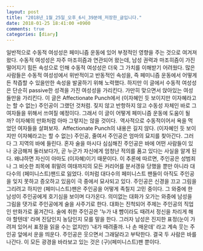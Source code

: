 ```yaml
---
layout: post
title: "2018년_1월_25일_오후_6시_39분에_저장한_글입니다."
date: 2018-01-25 18:41:00 +0900
comments: true 
categories: [diary] 
---
```

일반적으로 수동적 여성성은 페미니즘 운동에 있어 부정적인 영향을 주는 것으로 여겨져 왔다. 수동적 여성성은 자주 마조히즘과 연관되어 왔는데, 남성 권력과 마조히즘이 가진 떨어지기 힘든 속성으로 인해 수동적 여성성은 더욱 그 가치를 이해받기 어려웠다. 많은 사람들은 수동적 여성성에서 위반적이고 반동적인 속성을, 즉 페미니즘 운동에서 어떻게든 착즙할 수 있을만한 속성을 발굴하기 위해 노력했다. 하지만 이 글에서 수동적 여성성은 단순히 passive한 성격을 가진 여성성을 가리킨다. 가만히 맞으면서 앉아있는 여성들만을 가리킨다. 이 글은 Affectionate Punch에서 (이자혜인 듯 보이지만 이자혜라고는 할 수 없는) 주인공이 그랬던 것처럼. 짖지 않고 반항하지 않고 수동성 자체인 바로 그 여자들을 위해서 쓰여질 예정이다. 그래서 이 글이 어떻게 페미니즘 운동에 도움이 될까? 이자혜의 만화처럼 아마 그렇지는 않을 것이다. 
역사적으로 수동적이어서 욕을 먹었던 여자들을 살펴보자. 
Affectionate Punch의 내용은 길지 않다. (이자혜인 듯 보이지만 이자혜라고는 할 수 없는) 주인공, 줄여서 주인공은 엄마의 묘지를 찾아간다. 그러다 그 지역의 바에 들린다. 혼자 술을 마시다 심심해진 주인공은 바에 어떤 사람들이 있나 궁금해져 둘러보다가, 곧 누군가 자신에게 엄청난 적의를 품고 있다는 사실을 알게 된다. 왜냐하면 자신이 아마도 (이자혜)이기 때문이다. 이 추론에 따르면, 주인공은 성범죄나 그 비슷한 죄목에 휘말려 여태까지의 모든 커리어를 분서갱유 당했을 뿐만 아니라 대다수의 (페미니스트)팬드로 잃었다. 이처럼 대다수의 페미니스트 팬들이 아직도 주인공을 잊지 못하고 증오하고 있음이 극 중에서 묘사되고 있다. 주인공은 신경을 끄고 그림을 그리려고 하지만 (페미니스트)팬은 주인공을 어떻게 족칠지 고민 중이다. 그 와중에 한 남성이 주인공에게 호기심을 보이며 다가온다. 의미없는 대화가 오가는 와중에 남성을 그림을 댓가로 주인공에게 술을 사주기로 한다. 대화는 진척되어 주제는 주인공의 직업인 만화가로 옮겨간다. 술에 취한 주인공은 '누가 내 뺨이라도 때려서 정신을 차리게 해야 할텐데' 라며 진담인지 농담인지 모를 말을 한다. 그러자 남성은 진지한 표정(눈이 가려져 있어서 표정을 읽을 수는 없지만) '내가 때려줄까. 나 손 매운데' 라고 계속 웃는 주인공 앞에서 운을 띄운다. 주인공은 웃으면서 그래달라고 부탁한다. 결국 두 사람은 바를 나간다. 이 모든 광경을 바라보고 있는 것은 (구)(페미니스트)팬 뿐이다. 
